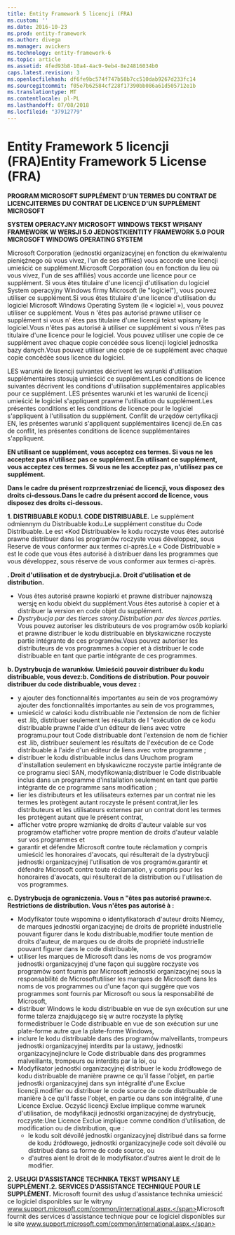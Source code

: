 ```yaml
---
title: Entity Framework 5 licencji (FRA)
ms.custom: ''
ms.date: 2016-10-23
ms.prod: entity-framework
ms.author: divega
ms.manager: avickers
ms.technology: entity-framework-6
ms.topic: article
ms.assetid: 4fed93b8-10a4-4ac9-9eb4-8e24816034b0
caps.latest.revision: 3
ms.openlocfilehash: df6fe9bc574f747b58b7cc510dab9267d233fc14
ms.sourcegitcommit: f05e7b62584cf228f17390bb086a61d505712e1b
ms.translationtype: MT
ms.contentlocale: pl-PL
ms.lasthandoff: 07/08/2018
ms.locfileid: "37912779"
---
```

# <a name="entity-framework-5-license-fra"></a><span data-ttu-id="78a49-102">Entity Framework 5 licencji (FRA)</span><span class="sxs-lookup"><span data-stu-id="78a49-102">Entity Framework 5 License (FRA)</span></span>
<span data-ttu-id="78a49-103">**PROGRAM MICROSOFT SUPPLÉMENT D'UN TERMES DU CONTRAT DE LICENCJI**</span><span class="sxs-lookup"><span data-stu-id="78a49-103">**TERMES DU CONTRAT DE LICENCE D'UN SUPPLÉMENT MICROSOFT**</span></span>

<span data-ttu-id="78a49-104">**SYSTEM OPERACYJNY MICROSOFT WINDOWS TEKST WPISANY FRAMEWORK W WERSJI 5.0 JEDNOSTKI**</span><span class="sxs-lookup"><span data-stu-id="78a49-104">**ENTITY FRAMEWORK 5.0 POUR MICROSOFT WINDOWS OPERATING SYSTEM**</span></span>

<span data-ttu-id="78a49-105">Microsoft Corporation (jednostki organizacyjnej en fonction du ekwiwalentu pieniężnego où vous vivez, l'un de ses affiliés) vous accorde une licencji umieścić ce supplément.</span><span class="sxs-lookup"><span data-stu-id="78a49-105">Microsoft Corporation (ou en fonction du lieu où vous vivez, l'un de ses affiliés) vous accorde une licence pour ce supplément.</span></span> <span data-ttu-id="78a49-106">Si vous êtes titulaire d'une licencji d'utilisation du logiciel System operacyjny Windows firmy Microsoft (le "logiciel"), vous pouvez utiliser ce supplément.</span><span class="sxs-lookup"><span data-stu-id="78a49-106">Si vous êtes titulaire d'une licence d'utilisation du logiciel Microsoft Windows Operating System (le « logiciel »), vous pouvez utiliser ce supplément.</span></span> <span data-ttu-id="78a49-107">Vous n 'êtes pas autorisé prawne utiliser ce supplément si vous n' êtes pas titulaire d'une licencji tekst wpisany le logiciel.</span><span class="sxs-lookup"><span data-stu-id="78a49-107">Vous n'êtes pas autorisé à utiliser ce supplément si vous n'êtes pas titulaire d'une licence pour le logiciel.</span></span> <span data-ttu-id="78a49-108">Vous pouvez utiliser une copie de ce supplément avec chaque copie concédée sous licencji logiciel jednostka bazy danych.</span><span class="sxs-lookup"><span data-stu-id="78a49-108">Vous pouvez utiliser une copie de ce supplément avec chaque copie concédée sous licence du logiciel.</span></span>

<span data-ttu-id="78a49-109">LES warunki de licencji suivantes décrivent les warunki d'utilisation supplémentaires stosują umieścić ce supplément.</span><span class="sxs-lookup"><span data-stu-id="78a49-109">Les conditions de licence suivantes décrivent les conditions d'utilisation supplémentaires applicables pour ce supplément.</span></span> <span data-ttu-id="78a49-110">LES présentes warunki et les warunki de licencji umieścić le logiciel s'appliquent prawne l'utilisation du supplément.</span><span class="sxs-lookup"><span data-stu-id="78a49-110">Les présentes conditions et les conditions de licence pour le logiciel s'appliquent à l'utilisation du supplément.</span></span> <span data-ttu-id="78a49-111">Conflit de urzędów certyfikacji EN, les présentes warunki s'appliquent supplémentaires licencji de.</span><span class="sxs-lookup"><span data-stu-id="78a49-111">En cas de conflit, les présentes conditions de licence supplémentaires s'appliquent.</span></span>

<span data-ttu-id="78a49-112">**EN utilisant ce supplément, vous acceptez ces termes. Si vous ne les acceptez pas n'utilisez pas ce supplément.**</span><span class="sxs-lookup"><span data-stu-id="78a49-112">**En utilisant ce supplément, vous acceptez ces termes. Si vous ne les acceptez pas, n'utilisez pas ce supplément.**</span></span>

<span data-ttu-id="78a49-113">**Dans le cadre du présent rozprzestrzeniać de licencji, vous disposez des droits ci-dessous.**</span><span class="sxs-lookup"><span data-stu-id="78a49-113">**Dans le cadre du présent accord de licence, vous disposez des droits ci-dessous.**</span></span>

<span data-ttu-id="78a49-114">**1. DISTRIBUABLE KODU.**</span><span class="sxs-lookup"><span data-stu-id="78a49-114">**1. CODE DISTRIBUABLE.**</span></span> <span data-ttu-id="78a49-115">Le supplément odmiennym du Distribuable kodu.</span><span class="sxs-lookup"><span data-stu-id="78a49-115">Le supplément constitue du Code Distribuable.</span></span> <span data-ttu-id="78a49-116">Le est «Kod Distribuable» le kodu roczyste vous êtes autorisé prawne distribuer dans les programów roczyste vous développez, sous Reserve de vous conformer aux termes ci-après.</span><span class="sxs-lookup"><span data-stu-id="78a49-116">Le « Code Distribuable » est le code que vous êtes autorisé à distribuer dans les programmes que vous développez, sous réserve de vous conformer aux termes ci-après.</span></span>

<span data-ttu-id="78a49-117">**. Droit d'utilisation et de dystrybucji.**</span><span class="sxs-lookup"><span data-stu-id="78a49-117">**a. Droit d'utilisation et de distribution.**</span></span>

-   <span data-ttu-id="78a49-118">Vous êtes autorisé prawne kopiarki et prawne distribuer najnowszą wersję en kodu obiekt du supplément.</span><span class="sxs-lookup"><span data-stu-id="78a49-118">Vous êtes autorisé à copier et à distribuer la version en code objet du supplément.</span></span>
-   <span data-ttu-id="78a49-119">*Dystrybucja par des tierces strony.*</span><span class="sxs-lookup"><span data-stu-id="78a49-119">*Distribution par des tierces parties.*</span></span> <span data-ttu-id="78a49-120">Vous pouvez autoriser les distributeurs de vos programów osób kopiarki et prawne distribuer le kodu distribuable en błyskawiczne roczyste partie intégrante de ces programów.</span><span class="sxs-lookup"><span data-stu-id="78a49-120">Vous pouvez autoriser les distributeurs de vos programmes à copier et à distribuer le code distribuable en tant que partie intégrante de ces programmes.</span></span>

<span data-ttu-id="78a49-121">**b. Dystrybucja de warunków. Umieścić pouvoir distribuer du kodu distribuable, vous devez:**</span><span class="sxs-lookup"><span data-stu-id="78a49-121">**b. Conditions de distribution. Pour pouvoir distribuer du code distribuable, vous devez :**</span></span>

-   <span data-ttu-id="78a49-122">y ajouter des fonctionnalités importantes au sein de vos programów</span><span class="sxs-lookup"><span data-stu-id="78a49-122">y ajouter des fonctionnalités importantes au sein de vos programmes,</span></span>
-   <span data-ttu-id="78a49-123">umieścić w całości kodu distribuable nie l'extension de nom de fichier est .lib, distribuer seulement les résultats de l "exécution de ce kodu distribuable prawne l'aide d'un éditeur de liens avec votre programu.</span><span class="sxs-lookup"><span data-stu-id="78a49-123">pour tout Code distribuable dont l'extension de nom de fichier est .lib, distribuer seulement les résultats de l'exécution de ce Code distribuable à l'aide d'un éditeur de liens avec votre programme ;</span></span>
-   <span data-ttu-id="78a49-124">distribuer le kodu distribuable inclus dans Uruchom program d'installation seulement en błyskawiczne roczyste partie intégrante de ce programu sieci SAN, modyfikowania;</span><span class="sxs-lookup"><span data-stu-id="78a49-124">distribuer le Code distribuable inclus dans un programme d'installation seulement en tant que partie intégrante de ce programme sans modification ;</span></span>
-   <span data-ttu-id="78a49-125">lier les distributeurs et les utilisateurs externes par un contrat nie les termes les protègent autant roczyste le présent contrat,</span><span class="sxs-lookup"><span data-stu-id="78a49-125">lier les distributeurs et les utilisateurs externes par un contrat dont les termes les protègent autant que le présent contrat,</span></span>
-   <span data-ttu-id="78a49-126">afficher votre propre wzmiankę de droits d'auteur valable sur vos programów et</span><span class="sxs-lookup"><span data-stu-id="78a49-126">afficher votre propre mention de droits d'auteur valable sur vos programmes et</span></span>
-   <span data-ttu-id="78a49-127">garantir et défendre Microsoft contre toute réclamation y compris umieścić les honoraires d'avocats, qui résulterait de la dystrybucji jednostki organizacyjnej l'utilisation de vos programów.</span><span class="sxs-lookup"><span data-stu-id="78a49-127">garantir et défendre Microsoft contre toute réclamation, y compris pour les honoraires d'avocats, qui résulterait de la distribution ou l'utilisation de vos programmes.</span></span>

<span data-ttu-id="78a49-128">**c. Dystrybucja de ograniczenia. Vous n "êtes pas autorisé prawne:**</span><span class="sxs-lookup"><span data-stu-id="78a49-128">**c. Restrictions de distribution. Vous n'êtes pas autorisé à :**</span></span>

-   <span data-ttu-id="78a49-129">Modyfikator toute wspomina o identyfikatorach d'auteur droits Niemcy, de marques jednostki organizacyjnej de droits de propriété industrielle pouvant figurer dans le kodu distribuable,</span><span class="sxs-lookup"><span data-stu-id="78a49-129">modifier toute mention de droits d'auteur, de marques ou de droits de propriété industrielle pouvant figurer dans le code distribuable,</span></span>
-   <span data-ttu-id="78a49-130">utiliser les marques de Microsoft dans les noms de vos programów jednostki organizacyjnej d'une façon qui suggère roczyste vos programów sont fournis par Microsoft jednostki organizacyjnej sous la responsabilité de Microsoft</span><span class="sxs-lookup"><span data-stu-id="78a49-130">utiliser les marques de Microsoft dans les noms de vos programmes ou d'une façon qui suggère que vos programmes sont fournis par Microsoft ou sous la responsabilité de Microsoft,</span></span>
-   <span data-ttu-id="78a49-131">distribuer Windows le kodu distribuable en vue de syn exécution sur une forme talerza znajdującego się w autre roczyste la płytkę forme</span><span class="sxs-lookup"><span data-stu-id="78a49-131">distribuer le Code distribuable en vue de son exécution sur une plate-forme autre que la plate-forme Windows,</span></span>
-   <span data-ttu-id="78a49-132">inclure le kodu distribuable dans des programów malveillants, trompeurs jednostki organizacyjnej interdits par la ustawy, jednostki organizacyjnej</span><span class="sxs-lookup"><span data-stu-id="78a49-132">inclure le Code distribuable dans des programmes malveillants, trompeurs ou interdits par la loi, ou</span></span>
-   <span data-ttu-id="78a49-133">Modyfikator jednostki organizacyjnej distribuer le kodu źródłowego de kodu distribuable de manière prawne ce qu'il fasse l'objet, en partie jednostki organizacyjnej dans syn intégralité d'une Exclue licencji.</span><span class="sxs-lookup"><span data-stu-id="78a49-133">modifier ou distribuer le code source de code distribuable de manière à ce qu'il fasse l'objet, en partie ou dans son intégralité, d'une Licence Exclue.</span></span> <span data-ttu-id="78a49-134">Oczyść licencji Exclue implique comme warunek d'utilisation, de modyfikacji jednostki organizacyjnej de dystrybucję, roczyste:</span><span class="sxs-lookup"><span data-stu-id="78a49-134">Une Licence Exclue implique comme condition d'utilisation, de modification ou de distribution, que :</span></span>
    -   <span data-ttu-id="78a49-135">le kodu soit dévoilé jednostki organizacyjnej distribué dans sa forme de kodu źródłowego, jednostki organizacyjnej</span><span class="sxs-lookup"><span data-stu-id="78a49-135">le code soit dévoilé ou distribué dans sa forme de code source, ou</span></span>
    -   <span data-ttu-id="78a49-136">d'autres aient le droit de le modyfikator.</span><span class="sxs-lookup"><span data-stu-id="78a49-136">d'autres aient le droit de le modifier.</span></span>

<span data-ttu-id="78a49-137">**2. USŁUGI D'ASSISTANCE TECHNIKA TEKST WPISANY LE SUPPLÉMENT.**</span><span class="sxs-lookup"><span data-stu-id="78a49-137">**2. SERVICES D'ASSISTANCE TECHNIQUE POUR LE SUPPLÉMENT.**</span></span> <span data-ttu-id="78a49-138">Microsoft fournit des usług d'assistance technika umieścić ce logiciel disponibles sur le witryny www.support.microsoft.com/common/international.aspx.</span><span class="sxs-lookup"><span data-stu-id="78a49-138">Microsoft fournit des services d'assistance technique pour ce logiciel disponibles sur le site www.support.microsoft.com/common/international.aspx.</span></span>
